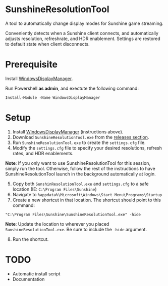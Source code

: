 # SunshineResolutionTool
 A tool to automatically change display modes for Sunshine game streaming.

 Conveniently detects when a Sunshine client connects, and automatically adjusts resolution, refreshrate, and HDR enablement. Settings are restored to default state when client disconnects.

# Prerequisite
 Install [WindowsDisplayManager](https://github.com/patrick-theprogrammer/WindowsDisplayManager/tree/main).
 
 Run Powershell **as admin**, and exectute the following command:
 
 `Install-Module -Name WindowsDisplayManager`

 # Setup
 1. Install [WindowsDisplayManager](https://github.com/patrick-theprogrammer/WindowsDisplayManager/tree/main) (instructions above).
 2. Download `SunshineResolutionTool.exe` from the [releases section](https://github.com/blake502/SunshineResolutionTool/releases).
 3. Run `SunshineResolutionTool.exe` to create the `settings.cfg` file.
 4. Modify the `settings.cfg` file to specify your desired resolutions, refresh rates, and HDR enablements.

**Note**: If you only want to use SunshineResolutionTool for this session, simply run the tool. Otherwise, follow the rest of the instructions to have SunshineResolutionTool launch in the background automatically at login.
   
 5. Copy both `SunshinResolutionTool.exe` and `settings.cfg` to a safe location (IE: `C:\Program Files\Sunshine`)
 6. Navigate to `%appdata%\Microsoft\Windows\Start Menu\Programs\Startup`
 7. Create a new shortcut in that location. The shortcut should point to this command:
 
 `"C:\Program Files\Sunshine\SunshineResolutionTool.exe" -hide`

 **Note**: Update the location to wherever you placed `SunshineResolutionTool.exe`. Be sure to include the `-hide` argument.
 
 8. Run the shortcut.

# TODO
- Automatic install script
- Documentation
